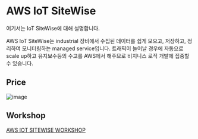 # AWS IoT SiteWise

여기서는 IoT SiteWise에 대해 설명합니다. 

AWS IoT SiteWise는 industrial 장비에서 수집된 데이터를 쉽게 모으고, 저장하고, 정리하여 모니터링하는 managed service입니다. 트래픽이 늘어날 경우에 자동으로 scale up하고 유지보수등의 수고를 AWS에서 해주므로 비지니스 로직 개발에 집중할 수 있습니다. 

## Price

![image](https://user-images.githubusercontent.com/52392004/178087905-0ae2fc25-050f-465f-bdb4-433a50516f71.png)

## Workshop

[AWS IOT SITEWISE WORKSHOP](https://iot-sitewise.workshop.aws/en/)

